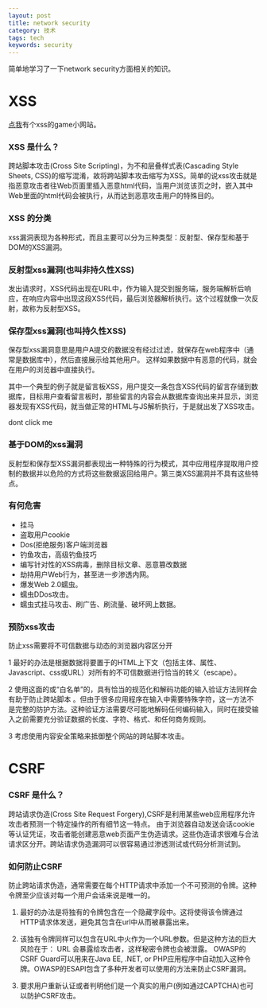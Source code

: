 ```yaml
---
layout: post
title: network security
category: 技术
tags: tech
keywords: security
---
```


简单地学习了一下network security方面相关的知识。

# XSS

[点我](http://xss-game.appspot.com/)有个xss的game小网站。

### XSS 是什么？

  跨站脚本攻击(Cross Site Scripting)，为不和层叠样式表(Cascading Style Sheets, CSS)的缩写混淆，故将跨站脚本攻击缩写为XSS。简单的说xss攻击就是指恶意攻击者往Web页面里插入恶意html代码，当用户浏览该页之时，嵌入其中Web里面的html代码会被执行，从而达到恶意攻击用户的特殊目的。

### XSS 的分类

xss漏洞表现为各种形式，而且主要可以分为三种类型：反射型、保存型和基于DOM的XSS漏洞。

### 反射型xss漏洞(也叫非持久性XSS)

  发出请求时，XSS代码出现在URL中，作为输入提交到服务端，服务端解析后响应，在响应内容中出现这段XSS代码，最后浏览器解析执行。这个过程就像一次反射，故称为反射型XSS。


### 保存型xss漏洞(也叫持久性XSS)

  保存型xss漏洞意思是用户A提交的数据没有经过过滤，就保存在web程序中（通常是数据库中），然后直接展示给其他用户。 这样如果数据中有恶意的代码，就会在用户的浏览器中直接执行。

  其中一个典型的例子就是留言板XSS，用户提交一条包含XSS代码的留言存储到数据库，目标用户查看留言板时，那些留言的内容会从数据库查询出来并显示，浏览器发现有XSS代码，就当做正常的HTML与JS解析执行，于是就出发了XSS攻击。

  <a onClick = "alert('xss')">dont click me</a>

### 基于DOM的xss漏洞

反射型和保存型XSS漏洞都表现出一种特殊的行为模式，其中应用程序提取用户控制的数据并以危险的方式将这些数据返回给用户。第三类XSS漏洞并不具有这些特点。

### 有何危害

* 挂马
* 盗取用户cookie
* Dos(拒绝服务)客户端浏览器
* 钓鱼攻击，高级钓鱼技巧
* 编写针对性的XSS病毒，删除目标文章、恶意篡改数据
* 劫持用户Web行为，甚至进一步渗透内网。
* 爆发Web 2.0蠕虫。
* 蠕虫DDos攻击。
* 蠕虫式挂马攻击、刷广告、刷流量、破坏网上数据。

### 预防xss攻击

防止xss需要将不可信数据与动态的浏览器内容区分开

1 最好的办法是根据数据将要置于的HTML上下文（包括主体、属性、Javascript、css或URL）对所有的不可信数据进行恰当的转义（escape）。

2 使用这面的或“白名单”的，具有恰当的规范化和解码功能的输入验证方法同样会有助于防止跨站脚本 。但由于很多应用程序在输入中需要特殊字符，这一方法不是完整的防护方法。这种验证方法需要尽可能地解码任何编码输入，同时在接受输入之前需要充分验证数据的长度、字符、格式、和任何商务规则。

3 考虑使用内容安全策略来抵御整个网站的跨站脚本攻击。


# CSRF

### CSRF 是什么？

  跨站请求伪造(Cross Site Request Forgery),CSRF是利用某些web应用程序允许攻击者预测一个特定操作的所有细节这一特点。 由于浏览器自动发送会话cookie等认证凭证，攻击者能创建恶意web页面产生伪造请求。这些伪造请求很难与合法请求区分开。跨站请求伪造漏洞可以很容易通过渗透测试或代码分析测试到。

### 如何防止CSRF

  防止跨站请求伪造，通常需要在每个HTTP请求中添加一个不可预测的令牌。这种令牌至少应该对每一个用户会话来说是唯一的。

  1. 最好的办法是将独有的令牌包含在一个隐藏字段中。这将使得该令牌通过HTTP请求体发送，避免其包含在url中从而被暴露出来。

  2. 该独有令牌同样可以包含在URL中火作为一个URL参数。但是这种方法的巨大风险在于： URL 会暴露给攻击者，这样秘密令牌也会被泄露。
  OWASP的CSRF Guard可以用来在Java EE, .NET, or PHP应用程序中自动加入这种令牌。OWASP的ESAPI包含了多种开发者可以使用的方法来防止CSRF漏洞。

  3. 要求用户重新认证或者判明他们是一个真实的用户(例如通过CAPTCHA)也可以防护CSRF攻击。
